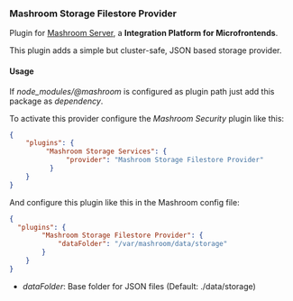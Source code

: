 
### Mashroom Storage Filestore Provider

Plugin for [Mashroom Server](https://www.mashroom-server.com), a **Integration Platform for Microfrontends**. 

This plugin adds a simple but cluster-safe, JSON based storage provider.

#### Usage

If _node_modules/@mashroom_ is configured as plugin path just add this package as _dependency_.

To activate this provider configure the _Mashroom Security_ plugin like this:

```json
{
    "plugins": {
         "Mashroom Storage Services": {
              "provider": "Mashroom Storage Filestore Provider"
          } 
    }
}
```

And configure this plugin like this in the Mashroom config file:

```json
{
  "plugins": {
        "Mashroom Storage Filestore Provider": {
            "dataFolder": "/var/mashroom/data/storage"
        }
    }
}
```

 * _dataFolder_: Base folder for JSON files (Default: ./data/storage)
 

